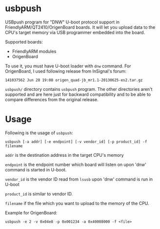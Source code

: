 usbpush
=======

USBpush program for "DNW" U-boot protocol support in
FriendlyARM/QT2410/OrigenBoard boards. It will let you upload data to the
CPU's target memory via USB programmer embedded into the board.

Supported boards:
- FriendlyARM modules
- OrigenBoard

To use it, you must have U-boot loader with `dnw` command. For OrigenBoard,
I used following release from InSignal's forum:

	141037562 Jun 28 19:08 origen_quad-jb_mr1.1-20130625-es2.tar.gz

`usbpush/` directory contains `usbpush` program. The other directories
aren't supported and are here just for backward compatibility and to be able
to compare differences from the original release.

Usage
=====

Following is the usage of `usbpush`:

	usbpush [-a addr] [-e endpoint] [-v vendor_id] [-p product_id] -f filename

`addr` is the destination address in the target CPU's memory

`endpoint` is the endpoint number which board will listen on upon 'dnw'
command is started in U-boot.

`vendor_id` is the vendor ID read from `lsusb` upon 'dnw' command is run in
U-boot

`product_id` is similar to vendor ID.

`filename` if the file which you want to upload to the memory of the CPU.

Example for OrigenBoard:

	usbpush -e 2 -v 0x04e8 -p 0x001234 -a 0x40008000 -f <file>
